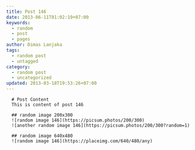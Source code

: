 ```yaml
---
title: Post 146
date: 2013-06-11T01:02:19+07:00
keywords:
  - random
  - post
  - pages
author: Dimas Lanjaka
tags:
  - random post
  - untagged
category:
  - random post
  - uncategorized
updated: 2013-03-18T19:53:26+07:00
---
```


      # Post Content
      This is content of post 146

      ## random image 200x300
      ![random image 146](https://picsum.photos/200/300)
      ![another random image 146](https://picsum.photos/200/300?random=1)

      ## random image 640x480
      ![random image 146](https://placeimg.com/640/480/any)
      